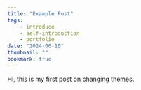 ```yaml
---
title: "Example Post"
tags:
    - introduce
    - self-introduction
    - portfolio
date: "2024-06-10"
thumbnail: ""
bookmark: true
---
```


Hi, this is my first post on changing themes.
